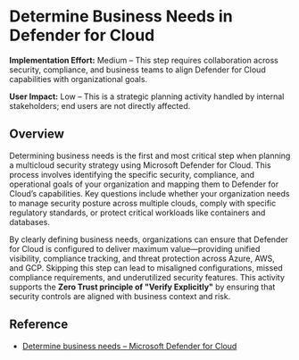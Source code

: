 # Determine Business Needs in Defender for Cloud

**Implementation Effort:** Medium – This step requires collaboration across security, compliance, and business teams to align Defender for Cloud capabilities with organizational goals.

**User Impact:** Low – This is a strategic planning activity handled by internal stakeholders; end users are not directly affected.

## Overview

Determining business needs is the first and most critical step when planning a multicloud security strategy using Microsoft Defender for Cloud. This process involves identifying the specific security, compliance, and operational goals of your organization and mapping them to Defender for Cloud’s capabilities. Key questions include whether your organization needs to manage security posture across multiple clouds, comply with specific regulatory standards, or protect critical workloads like containers and databases.

By clearly defining business needs, organizations can ensure that Defender for Cloud is configured to deliver maximum value—providing unified visibility, compliance tracking, and threat protection across Azure, AWS, and GCP. Skipping this step can lead to misaligned configurations, missed compliance requirements, and underutilized security features. This activity supports the **Zero Trust principle of "Verify Explicitly"** by ensuring that security controls are aligned with business context and risk.

## Reference

- [Determine business needs – Microsoft Defender for Cloud](https://learn.microsoft.com/en-us/azure/defender-for-cloud/plan-multicloud-security-determine-business-needs)
